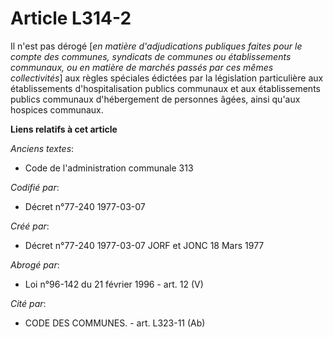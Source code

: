 # Article L314-2

Il n'est pas dérogé [*en matière d'adjudications publiques faites pour le compte des communes, syndicats de communes ou
établissements communaux, ou en matière de marchés passés par ces mêmes collectivités*] aux règles spéciales édictées par la
législation particulière aux établissements d'hospitalisation publics communaux et aux établissements publics communaux
d'hébergement de personnes âgées, ainsi qu'aux hospices communaux.

**Liens relatifs à cet article**

_Anciens textes_:

  - Code de l'administration communale 313

_Codifié par_:

  - Décret n°77-240 1977-03-07

_Créé par_:

  - Décret n°77-240 1977-03-07 JORF et JONC 18 Mars 1977

_Abrogé par_:

  - Loi n°96-142 du 21 février 1996 - art. 12 (V)

_Cité par_:

  - CODE DES COMMUNES. - art. L323-11 (Ab)

